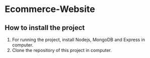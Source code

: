 # Ecommerce-Website
How to install the project
---------------------------
1. For running the project, install Nodejs, MongoDB and Express in computer.
2. Clone the repository of this project in computer.

